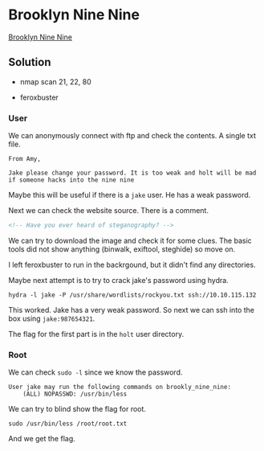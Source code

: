 # Brooklyn Nine Nine

[Brooklyn Nine Nine](https://tryhackme.com/room/brooklynninenine)

## Solution

- nmap scan 21, 22, 80

- feroxbuster

### User

We can anonymously connect with ftp and check the contents. A single txt file.

```
From Amy,

Jake please change your password. It is too weak and holt will be mad if someone hacks into the nine nine
```

Maybe this will be useful if there is a `jake` user. He has a weak password.

Next we can check the website source. There is a comment.

```html
<!-- Have you ever heard of steganography? -->
```

We can try to download the image and check it for some clues. The basic tools
did not show anything (binwalk, exiftool, steghide) so move on.

I left feroxbuster to run in the backrgound, but it didn't find any directories.

Maybe next attempt is to try to crack jake's password using hydra.

```
hydra -l jake -P /usr/share/wordlists/rockyou.txt ssh://10.10.115.132
```

This worked. Jake has a very weak password. So next we can ssh into the box
using `jake:987654321`.

The flag for the first part is in the `holt` user directory.

### Root

We can check `sudo -l` since we know the password.

```
User jake may run the following commands on brookly_nine_nine:
    (ALL) NOPASSWD: /usr/bin/less
```

We can try to blind show the flag for root.

```
sudo /usr/bin/less /root/root.txt
```

And we get the flag.
